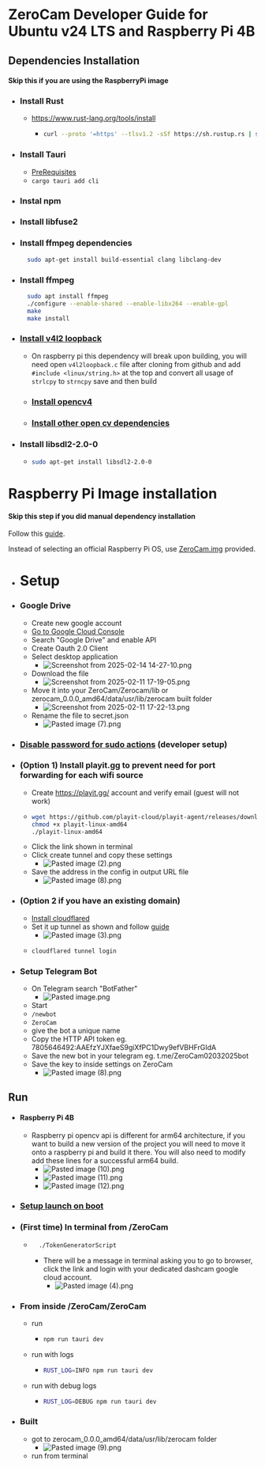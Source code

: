 # ZeroCam Developer Guide for Ubuntu v24 LTS and Raspberry Pi 4B

## Dependencies Installation
#### Skip this if you are using the RaspberryPi image
- ### Install Rust
  - https://www.rust-lang.org/tools/install
    - ```bash 
      curl --proto '=https' --tlsv1.2 -sSf https://sh.rustup.rs | sh
      ```
- ### Install Tauri
  - [PreRequisites](https://tauri.app/start/prerequisites/#linux)
  - ```cargo tauri add cli```
- ### Instal npm
- ### Install libfuse2
- ### Install ffmpeg dependencies
  ```bash 
    sudo apt-get install build-essential clang libclang-dev
  ```
- ### Install ffmpeg
  ```bash 
    sudo apt install ffmpeg
    ./configure --enable-shared --enable-libx264 --enable-gpl
    make
    make install
  ```
- ### [Install v4l2 loopback](https://docs.omnissa.com/bundle/LinuxDesktops-and-Applications-in-HorizonV2306/page/InstalltheV4L2LoopbackDriver.html)
  - On raspberry pi this dependency will break upon building, you will need open `v4l2loopback.c` file 
    after cloning from github and add `#include <linux/string.h>` at the top and convert all usage 
    of `strlcpy` to `strncpy` save and then build
  - ### [Install opencv4](https://docs.opencv.org/4.x/d7/d9f/tutorial_linux_install.html)
  - ### [Install other open cv dependencies](https://github.com/twistedfall/opencv-rust/blob/master/INSTALL.md)

- ### Install libsdl2-2.0-0
  - ```bash
    sudo apt-get install libsdl2-2.0-0
    ```
    
# Raspberry Pi Image installation
#### Skip this step if you did manual dependency installation
Follow this [guide](https://www.raspberrypi.com/documentation/computers/getting-started.html).

Instead of selecting an official Raspberry Pi OS, use [ZeroCam.img](https://drive.google.com/file/d/1BIejUz5ZD8Vhm-GXycodxOA2WPyHpwxg/view?usp=drive_link) provided.

- # Setup
- ### Google Drive
  - Create new google account
  - [Go to Google Cloud Console](https://console.cloud.google.com/welcome/new)
  - Search "Google Drive" and enable API
  - Create Oauth 2.0 Client
  - Select desktop application
      - ![Screenshot from 2025-02-14 14-27-10.png](DocsResources/Screenshot%20from%202025-02-14%2014-27-10.png)
  - Download the file
      - ![Screenshot from 2025-02-11 17-19-05.png](DocsResources/Screenshot%20from%202025-02-11%2017-19-05.png)
  - Move it into your ZeroCam/Zerocam/lib or zerocam_0.0.0_amd64/data/usr/lib/zerocam built folder
      - ![Screenshot from 2025-02-11 17-22-13.png](DocsResources/Screenshot%20from%202025-02-11%2017-22-13.png)
  - Rename the file to secret.json
      - ![Pasted image (7).png](DocsResources/Pasted%20image%20%287%29.png)
  
- ### [Disable password for sudo actions](https://askubuntu.com/questions/147241/execute-sudo-without-password) (developer setup)
- ### (Option 1) Install playit.gg to prevent need for port forwarding for each wifi source
  - Create https://playit.gg/ account and verify email (guest will not work)
  - ```bash
    wget https://github.com/playit-cloud/playit-agent/releases/download/v0.15.0/playit-linux-amd64
    chmod +x playit-linux-amd64
    ./playit-linux-amd64
    ```
  - Click the link shown in terminal
  - Click create tunnel and copy these settings
    - ![Pasted image (2).png](DocsResources/Pasted%20image%20%282%29.png)
  - Save the address in the config in output URL file
    - ![Pasted image (8).png](DocsResources/Pasted%20image%20%288%29.png)
- ### (Option 2 if you have an existing domain)
  - [Install cloudflared](https://pkg.cloudflare.com/index.html)
  - Set it up tunnel as shown and follow [guide](https://developers.cloudflare.com/cloudflare-one/connections/connect-networks/get-started/create-remote-tunnel/)
      - ![Pasted image (3).png](DocsResources/Pasted%20image%20%283%29.png)
  - ```bash 
    cloudflared tunnel login
    ```
- ### Setup Telegram Bot
  - On Telegram search "BotFather"
    - ![Pasted image.png](../DocsResources/Pasted%20image.png)
  - Start
  - ```/newbot```
  - ```ZeroCam```
  - give the bot a unique name
  - Copy the HTTP API token eg. 7805646492:AAEfzYJXfaeS9giXfPC1Dwy9efVBHFrGIdA
  - Save the new bot in your telegram eg. t.me/ZeroCam02032025bot
  - Save the key to inside settings on ZeroCam
    - ![Pasted image (8).png](DocsResources/Pasted%20image%20%288%29.png)
    
## Run

- #### Raspberry Pi 4B
  - Raspberry pi opencv api is different for arm64 architecture, if you want to build a new version of the project
    you will need to move it onto a raspberry pi and build it there. You will also need to modify add these lines for a 
    successful arm64 build.
    - ![Pasted image (10).png](DocsResources/Pasted%20image%20%2810%29.png)
    - ![Pasted image (11).png](DocsResources/Pasted%20image%20%2811%29.png)
    - ![Pasted image (12).png](DocsResources/Pasted%20image%20%2812%29.png)

- ### [Setup launch on boot](https://www.dexterindustries.com/howto/run-a-program-on-your-raspberry-pi-at-startup/)

- ### (First time) In terminal from /ZeroCam
  - ```bash 
      ./TokenGeneratorScript
    ```
    - There will be a message in terminal asking you to go to browser,
      click the link and login with your dedicated dashcam google cloud account.
      - ![Pasted image (4).png](DocsResources/Pasted%20image%20%284%29.png)
  
- ### From inside /ZeroCam/ZeroCam
  - run 
    - ```bash
      npm run tauri dev
      ```
  - run with logs 
    - ```bash
      RUST_LOG=INFO npm run tauri dev
      ```
  - run with debug logs
    - ```bash
      RUST_LOG=DEBUG npm run tauri dev
      ```
      
- ### Built
  - got to zerocam_0.0.0_amd64/data/usr/lib/zerocam folder
    - ![Pasted image (9).png](DocsResources/Pasted%20image%20%289%29.png)
  - run from terminal